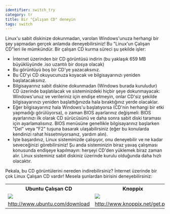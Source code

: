 ```yaml
---
identifier: switch_try
category: tr
title: Bir "Çalışan CD" deneyin
tags: switch
---
```


Linux'u sabit diskinize dokunmadan, varolan Windows'unuza herhangi bir şey yapmadan gerçek anlamda deneyebilirsiniz! 
Bu "Linux'un Çalışan CD"leri ile mümkündür. Bir çalışan CD kurma süreci şu şekilde işler:

<ul>

<li>İnternet üzerinden bir CD görüntüsü indirin (bu yaklaşık 659 MB büyüklüyünde .iso uzantılı bir dosya olacak) </li>

<li>Bu görüntüyü boş bir CD'ye yazacaksınız.</li>

<li>Bu CD'yi CD okuyucunuza koyacak ve bilgisayarınızı yeniden başlatacaksınız.</li>

<li>Bilgisayarınız sabit diskine dokunmadan (Windows burada kuruludur) CD üzerinde başlatılacak ve sisteminizdeki hiçbir şeye dokunmayacak: Windows'unuz ve verileriniz için endişe etmeyin, onlar CD'siz şekilde bilgisayarınızı yeniden başlattığınızda hala bıraktığınız yerde olacaklar.</li>

<li>Eğer bilgisayarınız hala Windows'u başlatıyorsa (CD'nin herhangi bir etki yapmadığı görülüyorsa), o zaman BIOS ayarlarınız değişmeli: BIOS ayarlarınızı ilk olarak CD sürücüsünü ve daha sonra sabit diski taraması için ayarlamalısınız. BIOS menüsüne genellikle bilgisayarınız başlarken "Del" veya "F2" tuşuna basarak ulaşabilirsiniz (eğer bu konularda kendinizi rahat hissetmiyorsanız, yardım alın).</li>

<li>İşte başardınız, Linux sisteminizde çalışıyor, onu deneyebilir ve ne kadar seveceğinizi görebilirsiniz! Şu anda sisteminizin biraz yavaş çalışması konusunda endişeye kapılmayın: herşeyi CD'den yüklemek biraz zaman alır. Linux sisteminiz sabit diskiniz üzerinde kurulu olduğunda daha hızlı olacaktır.</li>

</ul>

Pekala, bu CD görüntülerini nereden indirebilirsiniz? İnternet üzerinde bir çok Linux Çalışan CD vardır! Mesela şunlardan birisini deneyebilirsiniz:

<table cols="2">
<tr>
<th>Ubuntu Çalışan CD</th>
<th>Knoppix</th>
</tr>

<tr>
<td><a href="/img/ubuntu.png"><img src="/img/ubuntu_thumbnail.png" /></a></td>
<td><a href="/img/knoppix.png"><img src="/img/knoppix_thumbnail.png" /></a></td>
</tr>

<tr>
<td><a 
href="http://www.ubuntu.com/download">http://www.ubuntu.com/download</a></td>
<td><a 
href="http://www.knoppix.net/get.php">http://www.knoppix.net/get.php</a></td>
</tr>

</table>

